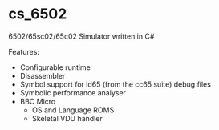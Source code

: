 # cs_6502
6502/65sc02/65c02 Simulator written in C#

Features:

* Configurable runtime
* Disassembler
* Symbol support for ld65 (from the cc65 suite) debug files
* Symbolic performance analyser
* BBC Micro
  * OS and Language ROMS
  * Skeletal VDU handler
